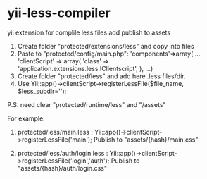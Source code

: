yii-less-compiler
=================

yii extension for complile less files add publish to assets 

1. Create folder "protected/extensions/less" and copy into files
2. Paste to "protected/config/main.php":
'components'=>array(
...
        'clientScript' => array(
            'class' => 'application.extensions.less.IClientscript',
        ),
...)
3. Create folder "protected/less" and add here .less files/dir.
4. Use Yii::app()->clientScript->registerLessFile($file_name, $less_subdir='');

P.S. need clear "protected/runtime/less" and "/assets"

For example:

1. protected/less/main.less :
Yii::app()->clientScript->registerLessFile('main');
Publish to "assets/{hash}/main.css"

2. protected/less/auth/login.less :
Yii::app()->clientScript->registerLessFile('login','auth');
Publish to "assets/{hash}/auth/login.css"
